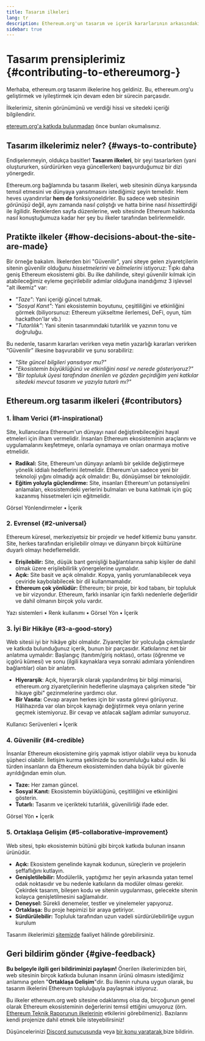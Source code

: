 ```yaml
---
title: Tasarım ilkeleri
lang: tr
description: Ethereum.org'un tasarım ve içerik kararlarının arkasındaki ilkeler
sidebar: true
---
```


# Tasarım prensiplerimiz {#contributing-to-ethereumorg-}

<Emoji text=":wave:" size={1} /> Merhaba, ethereum.org tasarım ilkelerine hoş geldiniz. Bu, ethereum.org'u geliştirmek ve iyileştirmek için devam eden bir sürecin parçasıdır.

İlkelerimiz, sitenin görünümünü ve verdiği hissi ve sitedeki içeriği bilgilendirir.

[etereum.org'a katkıda bulunmadan](/contributing/) önce bunları okumalısınız.

## Tasarım ilkelerimiz neler? {#ways-to-contribute}

Endişelenmeyin, oldukça basitler! **Tasarım ilkeleri**, bir şeyi tasarlarken (yani oluştururken, sürdürürken veya güncellerken) başvurduğumuz bir dizi yönergedir.

Ethereum.org bağlamında bu tasarım ilkeleri, web sitesinin dünya karşısında temsil etmesini ve dünyaya yansıtmasını istediğimiz şeyin temelidir. Hem heves uyandırırlar **hem de** fonksiyoneldirler. Bu sadece web sitesinin _görünüşü_ değil, aynı zamanda nasıl _çalıştığı_ ve hatta birine nasıl _hissettirdiği_ ile ilgilidir. Renklerden sayfa düzenlerine, web sitesinde Ethereum hakkında nasıl konuştuğumuza kadar her şey bu ilkeler tarafından belirlenmelidir.

## Pratikte ilkeler {#how-decisions-about-the-site-are-made}

Bir örneğe bakalım. İlkelerden biri "Güvenilir", yani siteye gelen ziyaretçilerin sitenin güvenilir olduğunu _hissetmelerini_ ve _bilmelerini_ istiyoruz: Tıpkı daha geniş Ethereum ekosistemi gibi. Bu ilke dahilinde, siteyi güvenilir kılmak için atabileceğimiz eyleme geçirilebilir adımlar olduğuna inandığımız 3 işlevsel "alt ilkemiz" var:

- _"Taze"_: Yani içeriği güncel tutmak.
- _"Sosyal Kanıt"_: Yani ekosistemin boyutunu, çeşitliliğini ve etkinliğini görmek (biliyorsunuz: Ethereum yükseltme ilerlemesi, DeFi, oyun, tüm hackathon'lar vb.)
- _"Tutarlılık"_: Yani sitenin tasarımındaki tutarlılık ve yazının tonu ve doğruluğu.

Bu nedenle, tasarım kararları verirken veya metin yazarlığı kararları verirken “Güvenilir” ilkesine başvurabilir ve şunu sorabiliriz:

- _"Site güncel bilgileri yansıtıyor mu?"_
- _"Ekosistemin büyüklüğünü ve etkinliğini nasıl ve nerede gösteriyoruz?"_
- _"Bir topluluk üyesi tarafından önerilen ve gözden geçirdiğim yeni katkılar sitedeki mevcut tasarım ve yazıyla tutarlı mı?"_

## Ethereum.org tasarım ilkeleri {#contributors}

### 1. İlham Verici {#1-inspirational}

Site, kullanıcılara Ethereum'un dünyayı nasıl değiştirebileceğini hayal etmeleri için ilham vermelidir. İnsanları Ethereum ekosisteminin araçlarını ve uygulamalarını keşfetmeye, onlarla oynamaya ve onları onarmaya motive etmelidir.

- **Radikal:** Site, Ethereum'un dünyayı anlamlı bir şekilde değiştirmeye yönelik iddialı hedeflerini iletmelidir. Ethereum'un sadece yeni bir teknoloji yığını olmadığı açık olmalıdır: Bu, dönüşümsel bir teknolojidir.
- **Eğitim yoluyla güçlendirme:** Site, insanları Ethereum'un potansiyelini anlamaları, ekosistemdeki yerlerini bulmaları ve buna katılmak için güç kazanmış hissetmeleri için eğitmelidir.

Görsel Yönlendirmeler • İçerik

### 2. Evrensel {#2-universal}

Ethereum küresel, merkeziyetsiz bir projedir ve hedef kitlemiz bunu yansıtır. Site, herkes tarafından erişilebilir olmayı ve dünyanın birçok kültürüne duyarlı olmayı hedeflemelidir.

- **Erişilebilir:** Site, düşük bant genişliği bağlantılarına sahip kişiler de dahil olmak üzere erişilebilirlik yönergelerine uymalıdır.
- **Açık:** Site basit ve açık olmalıdır. Kopya, yanlış yorumlanabilecek veya çeviride kaybolabilecek bir dil kullanmamalıdır.
- **Ethereum çok yönlüdür:** Ethereum; bir proje, bir kod tabanı, bir topluluk ve bir vizyondur. Ethereum, farklı insanlar için farklı nedenlerle değerlidir ve dahil olmanın birçok yolu vardır.

Yazı sistemleri • Renk kullanımı • Görsel Yön • İçerik

### 3. İyi Bir Hikâye {#3-a-good-story}

Web sitesii iyi bir hikâye gibi olmalıdır. Ziyaretçiler bir yolculuğa çıkmışlardır ve katkıda bulunduğunuz içerik, bunun bir parçasıdır. Katkılarınız net bir anlatıma uymalıdır: Başlangıç (tanıtım/giriş noktası), ortası (öğrenme ve içgörü kümesi) ve sonu (ilgili kaynaklara veya sonraki adımlara yönlendiren bağlantılar) olan bir anlatım.

- **Hiyerarşik**: Açık, hiyerarşik olarak yapılandırılmış bir bilgi mimarisi, ethereum.org ziyaretçilerinin hedeflerine ulaşmaya çalışırken sitede "bir hikaye gibi" gezinmelerine yardımcı olur.
- **Bir Vasıta:** Cevap arayan herkes için bir vasıta görevi görüyoruz. Hâlihazırda var olan birçok kaynağı değiştirmek veya onların yerine geçmek istemiyoruz. Bir cevap ve atılacak sağlam adımlar sunuyoruz.

Kullanıcı Serüvenleri • İçerik

### 4. Güvenilir {#4-credible}

İnsanlar Ethereum ekosistemine giriş yapmak istiyor olabilir veya bu konuda şüpheci olabilir. İletişim kurma şeklinizde bu sorumluluğu kabul edin. İki türden insanların da Ethereum ekosisteminden daha büyük bir güvenle ayrıldığından emin olun.

- **Taze:** Her zaman güncel.
- **Sosyal Kanıt:** Ekosistemin büyüklüğünü, çeşitliliğini ve etkinliğini gösterin.
- **Tutarlı:** Tasarım ve içerikteki tutarlılık, güvenilirliği ifade eder.

Görsel Yön • İçerik

### 5. Ortaklaşa Gelişim {#5-collaborative-improvement}

Web sitesi, tıpkı ekosistemin bütünü gibi birçok katkıda bulunan insanın ürünüdür.

- **Açık:** Ekosistem genelinde kaynak kodunun, süreçlerin ve projelerin şeffaflığını kutlayın.
- **Genişletilebilir:** Modülerlik, yaptığımız her şeyin arkasında yatan temel odak noktasıdır ve bu nedenle katkıların da modüler olması gerekir. Çekirdek tasarım, bileşen kodu ve sitenin uygulanması, gelecekte sitenin kolayca genişletilmesini sağlamalıdır.
- **Deneysel:** Sürekli denemeler, testler ve yinelemeler yapıyoruz.
- **Ortaklaşa:** Bu proje hepimizi bir araya getiriyor.
- **Sürdürülebilir:** Topluluk tarafından uzun vadeli sürdürülebilirliğe uygun kurulum

Tasarım ilkelerimizi [sitemizde](/) faaliyet hâlinde görebilirsiniz.

## Geri bildirim gönder {#give-feedback}

**Bu belgeyle ilgili geri bildiriminizi paylaşın!** Önerilen ilkelerimizden biri, web sitesinin birçok katkıda bulunan insanın ürünü olmasını istediğimiz anlamına gelen "**Ortaklaşa Gelişim**"dir. Bu ilkenin ruhuna uygun olarak, bu tasarım ilkelerini Ethereum topluluğuyla paylaşmak istiyoruz.

Bu ilkeler ethereum.org web sitesine odaklanmış olsa da, birçoğunun genel olarak Ethereum ekosisteminin değerlerini temsil ettiğini umuyoruz (örn. [Ethereum Teknik Raporunun ilkelerinin](https://github.com/ethereum/wiki/wiki/White-Paper#philosophy) etkilerini görebilmeniz). Bazılarını kendi projenize dahil etmek bile isteyebilirsiniz!

Düşüncelerinizi [Discord sunucusunda](https://discord.gg/CetY6Y4) veya [bir konu yaratarak ]((https://github.com/ethereum/ethereum-org-website/issues/new?assignees=&labels=Type%3A+Feature&template=feature_request.md&title=)) bize bildirin.
